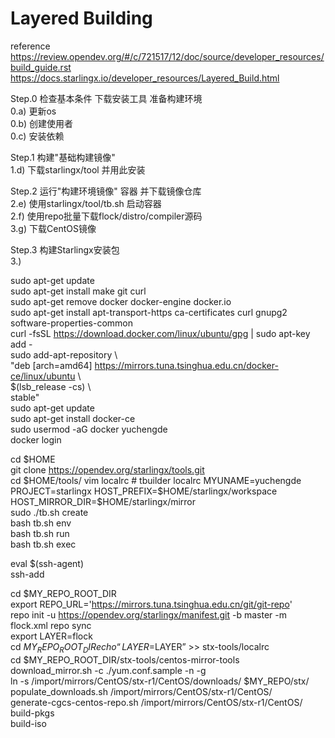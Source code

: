 Layered Building  
====
  
reference  
https://review.opendev.org/#/c/721517/12/doc/source/developer_resources/build_guide.rst  
https://docs.starlingx.io/developer_resources/Layered_Build.html  
  
  
Step.0 检查基本条件 下载安装工具 准备构建环境  
  0.a) 更新os  
  0.b) 创建使用者  
  0.c) 安装依赖  
  
Step.1 构建"基础构建镜像"  
  1.d) 下载starlingx/tool 并用此安装  
  
Step.2 运行"构建环境镜像" 容器 并下载镜像仓库  
  2.e) 使用starlingx/tool/tb.sh 启动容器  
  2.f) 使用repo批量下载flock/distro/compiler源码  
  3.g) 下载CentOS镜像  
  
Step.3 构建Starlingx安装包  
  3.)  
  
  
sudo apt-get update  
sudo apt-get install make git curl  
sudo apt-get remove docker docker-engine docker.io  
sudo apt-get install apt-transport-https ca-certificates curl gnupg2 software-properties-common  
curl -fsSL https://download.docker.com/linux/ubuntu/gpg | sudo apt-key add -  
sudo add-apt-repository \  
   "deb [arch=amd64] https://mirrors.tuna.tsinghua.edu.cn/docker-ce/linux/ubuntu \  
   $(lsb_release -cs) \  
   stable"  
sudo apt-get update  
sudo apt-get install docker-ce  
sudo usermod -aG docker yuchengde  
docker login  
  
cd $HOME  
git clone https://opendev.org/starlingx/tools.git  
cd $HOME/tools/  
vim localrc  
       # tbuilder localrc  
       MYUNAME=yuchengde  
       PROJECT=starlingx  
       HOST_PREFIX=$HOME/starlingx/workspace  
       HOST_MIRROR_DIR=$HOME/starlingx/mirror  
sudo ./tb.sh create  
bash tb.sh env  
bash tb.sh run  
bash tb.sh exec  
  
eval $(ssh-agent)  
ssh-add  
  
cd $MY_REPO_ROOT_DIR  
export REPO_URL='https://mirrors.tuna.tsinghua.edu.cn/git/git-repo'  
repo init -u https://opendev.org/starlingx/manifest.git -b master -m flock.xml 
repo sync  
export LAYER=flock  
cd  $MY_REPO_ROOT_DIR  
echo “LAYER=$LAYER” >> stx-tools/localrc  
cd  $MY_REPO_ROOT_DIR/stx-tools/centos-mirror-tools  
download_mirror.sh -c ./yum.conf.sample -n -g  
ln -s /import/mirrors/CentOS/stx-r1/CentOS/downloads/ $MY_REPO/stx/  
populate_downloads.sh /import/mirrors/CentOS/stx-r1/CentOS/  
generate-cgcs-centos-repo.sh /import/mirrors/CentOS/stx-r1/CentOS/  
build-pkgs  
build-iso  
  
